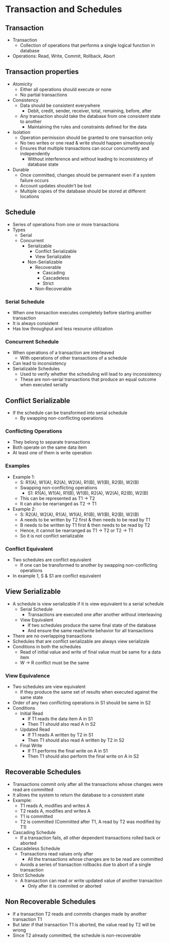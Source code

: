 # Transaction and Schedules
## Transaction
- Transaction
  - Collection of operations that performs a single logical function in database
- Operations: Read, Write, Commit, Rollback, Abort

## Transaction properties
- Atomicity
  - Either all operations should execute or none
  - No partial transactions
- Consistency
  - Data should be consistent everywhere
    - Debit, credit, sender, receiver, total, remaining, before, after
  - Any transaction should take the database from one consistent state to another
    - Maintaining the rules and constraints defined for the data
- Isolation
  - Operation permission should be granted to one transaction only
  - No two writes or one read & write should happen simultaneously
  - Ensures that multiple transactions can occur concurrently and independently
    - Without interference and without leading to inconsistency of database state
- Durable
  - Once committed, changes should be permanent even if a system failure occurs
  - Account updates shouldn't be lost
  - Multiple copies of the database should be stored at different locations

## Schedule
- Series of operations from one or more transactions
- Types
  - Serial
  - Concurrent
    - Serializable
      - Conflict Serializable
      - View Serializable
    - Non-Serializable
      - Recoverable
        - Cascading
        - Cascadeless
        - Strict
      - Non-Recoverable

### Serial Schedule
- When one transaction executes completely before starting another transaction
- It is always consistent
- Has low throughput and less resource utilization

### Concurrent Schedule
- When operations of a transaction are interleaved
  - With operations of other transactions of a schedule
- Can lead to inconsistency
- Serializable Schedules
  - Used to verify whether the scheduling will lead to any inconsistency
  - These are non-serial transactions that produce an equal outcome when executed serially

## Conflict Serializable
- If the schedule can be transformed into serial schedule
  - By swapping non-conflicting operations

### Conflicting Operations
- They belong to separate transactions
- Both operate on the same data item
- At least one of them is write operation

### Examples
- Example 1:
  - S: R1(A), W1(A), R2(A), W2(A), R1(B), W1(B), R2(B), W2(B)
  - Swapping non-conflicting operations
    - S1: R1(A), W1(A), R1(B), W1(B), R2(A), W2(A), R2(B), W2(B)
  - This can be represented as T1 -> T2
  - It can also be rearranged as T2 -> T1
- Example 2:
  - S: R2(A), W2(A), R1(A), W1(A), R1(B), W1(B), R2(B), W2(B)
  - A needs to be written by T2 first & then needs to be read by T1
  - B needs to be written by T1 first & then needs to be read by T2
  - Hence, it cannot be rearranged as T1 -> T2 or T2 -> T1
  - So it is not conflict serializable

### Conflict Equivalent
- Two schedules are conflict equivalent
  - If one can be transformed to another by swapping non-conflicting operations
- In example 1, S & S1 are conflict equivalent

## View Serializable
- A schedule is view serializable if it is view equivalent to a serial schedule
  - Serial Schedule
    - Transactions are executed one after another without interleaving
  - View Equivalent
    - If two schedules produce the same final state of the database
    - And ensure the same read/write behavior for all transactions
- There are no overlapping transactions
- Schedules that are conflict serializable are always view serializale
- Conditions in both the schedules
  - Read of initial value and write of final value must be same for a data item
  - W -> R conflict must be the same

### View Equivalence
- Two schedules are view equivalent
  - If they produce the same set of results when executed against the same state
- Order of any two conflicting operations in S1 should be same in S2
- Conditions
  - Initial Read
    - If T1 reads the data item A in S1
    - Then T1 should also read A in S2
  - Updated Read
    - If T1 reads A written by T2 in S1
    - Then T1 should also read A written by T2 in S2
  - Final Write
    - If T1 performs the final write on A in S1
    - Then T1 should also perform the final write on A in S2

## Recoverable Schedules
- Transactions commit only after all the transactions whose changes were read are committed
- It allows the system to return the database to a consistent state
- Example:
  - T1 reads A, modifies and writes A
  - T2 reads A, modifies and writes A
  - T1 is committed
  - T2 is committed (Committed after T1, A read by T2 was modified by T1)
- Cascading Schedule
  - If a transaction fails, all other dependent transactions rolled back or aborted
- Cascadeless Schedule
  - Transactions read values only after
    - All the transactions whose changes are to be read are committed
  - Avoids a series of transaction rollbacks due to abort of a single transaction
- Strict Schedule
  - A transaction can read or write updated value of another transaction
    - Only after it is commited or aborted

## Non Recoverable Schedules
- If a transaction T2 reads and commits changes made by another transaction T1
- But later if that transaction T1 is aborted, the value read by T2 will be wrong
- Since T2 already committed, the schedule is non-recoverable
